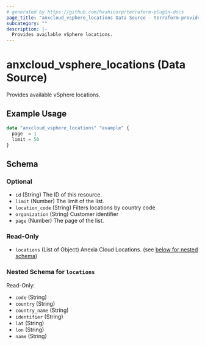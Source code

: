 ```yaml
---
# generated by https://github.com/hashicorp/terraform-plugin-docs
page_title: "anxcloud_vsphere_locations Data Source - terraform-provider-anxcloud"
subcategory: ""
description: |-
  Provides available vSphere locations.
---
```


# anxcloud_vsphere_locations (Data Source)

Provides available vSphere locations.

## Example Usage

```terraform
data "anxcloud_vsphere_locations" "example" {
  page  = 1
  limit = 50
}
```

<!-- schema generated by tfplugindocs -->
## Schema

### Optional

- `id` (String) The ID of this resource.
- `limit` (Number) The limit of the list.
- `location_code` (String) Filters locations by country code
- `organization` (String) Customer identifier
- `page` (Number) The page of the list.

### Read-Only

- `locations` (List of Object) Anexia Cloud Locations. (see [below for nested schema](#nestedatt--locations))

<a id="nestedatt--locations"></a>
### Nested Schema for `locations`

Read-Only:

- `code` (String)
- `country` (String)
- `country_name` (String)
- `identifier` (String)
- `lat` (String)
- `lon` (String)
- `name` (String)



